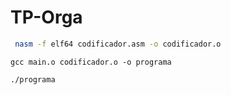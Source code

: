 # TP-Orga

``` bash
 nasm -f elf64 codificador.asm -o codificador.o
```
```
gcc main.o codificador.o -o programa
```
```
./programa
``` 
